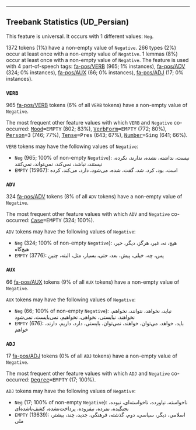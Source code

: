 

--------------------------------------------------------------------------------

## Treebank Statistics (UD_Persian)

This feature is universal.
It occurs with 1 different values: `Neg`.

1372 tokens (1%) have a non-empty value of `Negative`.
266 types (2%) occur at least once with a non-empty value of `Negative`.
1 lemmas (8%) occur at least once with a non-empty value of `Negative`.
The feature is used with 4 part-of-speech tags: [fa-pos/VERB]() (965; 1% instances), [fa-pos/ADV]() (324; 0% instances), [fa-pos/AUX]() (66; 0% instances), [fa-pos/ADJ]() (17; 0% instances).

### `VERB`

965 [fa-pos/VERB]() tokens (6% of all `VERB` tokens) have a non-empty value of `Negative`.

The most frequent other feature values with which `VERB` and `Negative` co-occurred: <tt><a href="Mood.html">Mood</a>=EMPTY</tt> (802; 83%), <tt><a href="VerbForm.html">VerbForm</a>=EMPTY</tt> (772; 80%), <tt><a href="Person.html">Person</a>=3</tt> (746; 77%), <tt><a href="Tense.html">Tense</a>=Pres</tt> (643; 67%), <tt><a href="Number.html">Number</a>=Sing</tt> (641; 66%).

`VERB` tokens may have the following values of `Negative`:

* `Neg` (965; 100% of non-empty `Negative`): نیست، نداشته، نشده، ندارند، نکرده، نیستند، نباشد، نمی‌کند، نمی‌تواند، نمی‌کنند
* `EMPTY` (15967): است، بود، کرد، شد، گفت، شده، می‌شود، دارد، می‌کند، کرده

### `ADV`

324 [fa-pos/ADV]() tokens (8% of all `ADV` tokens) have a non-empty value of `Negative`.

The most frequent other feature values with which `ADV` and `Negative` co-occurred: <tt><a href="Case.html">Case</a>=EMPTY</tt> (324; 100%).

`ADV` tokens may have the following values of `Negative`:

* `Neg` (324; 100% of non-empty `Negative`): هیچ، نه، غیر، هرگز، دیگر، خیر، هیچ‌گاه
* `EMPTY` (3776): پس، چه، خیلی، پیش، بعد، حتی، بسیار، مثل، البته، چنین

### `AUX`

66 [fa-pos/AUX]() tokens (9% of all `AUX` tokens) have a non-empty value of `Negative`.

`AUX` tokens may have the following values of `Negative`:

* `Neg` (66; 100% of non-empty `Negative`): نباید، نخواهد، نتوانند، نخواهم، نخواهند، نبایستی، نخواهی، نخواهیم، نمی‌بایست، نمی‌شود
* `EMPTY` (676): باید، خواهد، می‌توان، خواهند، نمی‌توان، بایستی، دارد، داریم، دارند، خواهم

### `ADJ`

17 [fa-pos/ADJ]() tokens (0% of all `ADJ` tokens) have a non-empty value of `Negative`.

The most frequent other feature values with which `ADJ` and `Negative` co-occurred: <tt><a href="Degree.html">Degree</a>=EMPTY</tt> (17; 100%).

`ADJ` tokens may have the following values of `Negative`:

* `Neg` (17; 100% of non-empty `Negative`): ناخواسته، نیاورده، ناخواسته‌ای، نبوده، نجنگیده، نمرده، نیفزوده، پرداخت‌نشده، کشف‌ناشده‌ای
* `EMPTY` (13639): اسلامی، دیگر، سیاسی، دوم، گذشته، فرهنگی، جدید، چند، بیشتر، ملی

